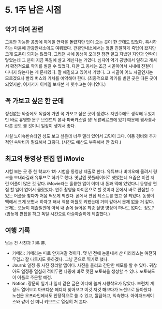 # 5. 1주 남은 시점

## 악기 대여 관련

그동안 가능한 공방에 이메일 연락을 돌렸지만 답이 오는 곳이 한 군데도 없었다. 혹시하 하는 마음에 관광안내소에도 여쭤봤다. 관광안내소에서는 정말 친절하게 즉답이 왔지만 크게 도움이 되지는 않았다. 그러던 차에 동생이 오래전 잠깐 알고 지냈던 지인과 연락이 닿았는데 그 분이 지금 독일에 살고 계신다는 거였다. 심지어 악기 공방에서 일하고 계셔서 확정적으로 악기를 빌릴 수 있었다. 다만 그 동네는 조금 시골이어서 시내에 전철이 다니지 않는다는 게 문제였다. 잘 해결되고 있어서 기뻤다. 그 시골이 어느 시골인지는 모르겠으나 빨리 버스와 기차를 예약해야 한다. (최종적으로 악기를 빌린 곳은 다른 곳이 되었지만, 여기저기 이메일 보내본 게 헛수고는 아니었다.)

## 꼭 가보고 싶은 한 군데

정신없는 와중에도 독일에 가면 꼭 가보고 싶은 곳이 생겼다. 저번주에도 생각해 두었지만 바로 유명한 문구 브랜드의 본사 파버카스텔 성! 뉘른베르크에 있기 때문에 겸사겸사 다른 곳도 볼 것이니 일정이 생겨서 좋다.

사실 노이슈반슈타인 성도 보고 싶은데 너무 멀리 있어서 고민이 크다. 이동 경비와 추가적인 숙박비가 필요해서 그렇다. (시간도 예산도 부족해서 안 갔다.)

## 최고의 동영상 편집 앱 iMovie

시험 보는 곳 중 한 학교가 1차 시험을 동영상 제출로 한다. 유튜브나 비메오에 올려서 링크를 보내라길래 유투브로 하기로 했다. 옛날엔 팟플레이어로 했었는데 요즘은 이런 저런 어플이 많은 것 같다. iMovie라는 훌륭한 앱이 이미 내 폰과 맥에 있었다니 동영상 편집 할 일이 없어서 몰랐었다. 연주 촬영을 아이폰으로 할 것이라 폰에서 바로 편집할 수 있는 어플을 찾다가 처음 써보게 되었다. 폰에서 편집 테스트를 했고 잘 되었다. 동생이 맥에서 크게 보면서 하자고 해서 맥용 어플도 켜봤는데 거의 같아서 문제 없을 거 같다. 문제는 오늘이 제출일인데 아직 내 손에 들어온 최종 촬영 영상이 하나도 없다는 정도? (밤늦게 편집을 하고 독일 시간으로 아슬아슬하게 제출했다.)

## 여행 기록

남는 건 사진과 기록 뿐.

- 카메라: 카메라는 따로 안가져갈 것이다. 몇 년 전에 눈물내서 산 미러리스는 여전히 무겁고 잘 다루지도 못하겠다. 그냥 폰으로 찍기로 했다.
- Journi: 일정 중 사진 정리할 앱이다. 사진을 올리고 간단한 메모를 할 수 있다. 귀찮아도 일정중 열심히 적어두면 나중에 바로 멋진 포토북을 생성할 수 있다. 포토북도 이 어플로 주문할 예정.
- Notion: 장문의 일기나 일지 같은 글은 어디에 쓸까 시행착오가 많았다. 브런치 계정도 열어보고 마크다운 에디터 찾아보고 이것 저것 해보다가 노션으로 돌아왔다. 노션은 오프라인에서도 안정적으로 쓸 수 있고, 깔끔하고, 익숙했다. 아이패드케이스와 같이 산 미니 키보드로 열심히 쳐 본다.
